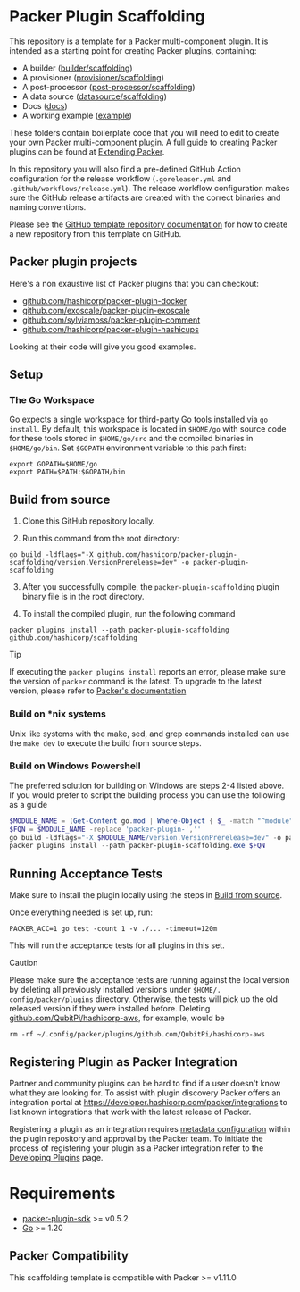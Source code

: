 # Packer Plugin Scaffolding

This repository is a template for a Packer multi-component plugin. It is intended as a starting point for creating Packer plugins, containing:
- A builder ([builder/scaffolding](builder/scaffolding))
- A provisioner ([provisioner/scaffolding](provisioner/scaffolding))
- A post-processor ([post-processor/scaffolding](post-processor/scaffolding))
- A data source ([datasource/scaffolding](datasource/scaffolding))
- Docs ([docs](docs))
- A working example ([example](example))

These folders contain boilerplate code that you will need to edit to create your own Packer multi-component plugin.
A full guide to creating Packer plugins can be found at [Extending Packer](https://www.packer.io/docs/plugins/creation).

In this repository you will also find a pre-defined GitHub Action configuration for the release workflow
(`.goreleaser.yml` and `.github/workflows/release.yml`). The release workflow configuration makes sure the GitHub
release artifacts are created with the correct binaries and naming conventions.

Please see the [GitHub template repository documentation](https://docs.github.com/en/free-pro-team@latest/github/creating-cloning-and-archiving-repositories/creating-a-repository-from-a-template)
for how to create a new repository from this template on GitHub.

## Packer plugin projects

Here's a non exaustive list of Packer plugins that you can checkout:

* [github.com/hashicorp/packer-plugin-docker](https://github.com/hashicorp/packer-plugin-docker)
* [github.com/exoscale/packer-plugin-exoscale](https://github.com/exoscale/packer-plugin-exoscale)
* [github.com/sylviamoss/packer-plugin-comment](https://github.com/sylviamoss/packer-plugin-comment)
* [github.com/hashicorp/packer-plugin-hashicups](https://github.com/hashicorp/packer-plugin-hashicups)

Looking at their code will give you good examples.

## Setup

### The Go Workspace

Go expects a single workspace for third-party Go tools installed via `go install`. By default, this workspace is located
in `$HOME/go` with source code for these tools stored in `$HOME/go/src` and the compiled binaries in `$HOME/go/bin`. Set
`$GOPATH` environment variable to this path first:

```shell
export GOPATH=$HOME/go
export PATH=$PATH:$GOPATH/bin
```

## Build from source

1. Clone this GitHub repository locally.

2. Run this command from the root directory:

```shell 
go build -ldflags="-X github.com/hashicorp/packer-plugin-scaffolding/version.VersionPrerelease=dev" -o packer-plugin-scaffolding
```

3. After you successfully compile, the `packer-plugin-scaffolding` plugin binary file is in the root directory.

4. To install the compiled plugin, run the following command

```shell
packer plugins install --path packer-plugin-scaffolding github.com/hashicorp/scaffolding
```

> [!TIP]
>
> If executing the `packer plugins install` reports an error, please make sure the version of `packer` command is the
> latest. To upgrade to the latest version, please refer to
> [Packer's documentation](https://developer.hashicorp.com/packer/tutorials/docker-get-started/get-started-install-cli)

### Build on *nix systems
Unix like systems with the make, sed, and grep commands installed can use the `make dev` to execute the build from source steps.

### Build on Windows Powershell
The preferred solution for building on Windows are steps 2-4 listed above.
If you would prefer to script the building process you can use the following as a guide

```powershell
$MODULE_NAME = (Get-Content go.mod | Where-Object { $_ -match "^module"  }) -replace 'module ',''
$FQN = $MODULE_NAME -replace 'packer-plugin-',''
go build -ldflags="-X $MODULE_NAME/version.VersionPrerelease=dev" -o packer-plugin-scaffolding.exe
packer plugins install --path packer-plugin-scaffolding.exe $FQN
```

## Running Acceptance Tests

Make sure to install the plugin locally using the steps in [Build from source](#build-from-source).

Once everything needed is set up, run:

```
PACKER_ACC=1 go test -count 1 -v ./... -timeout=120m
```

This will run the acceptance tests for all plugins in this set.

> [!CAUTION]
>
> Please make sure the acceptance tests are running against the local version by deleting all previously installed
> versions under `$HOME/. config/packer/plugins` directory. Otherwise, the tests will pick up the old released version
> if they were installed before. Deleting
> [github.com/QubitPi/hashicorp-aws](https://github.com/QubitPi/packer-plugin-hashicorp-aws), for example, would be
>
> ```console
> rm -rf ~/.config/packer/plugins/github.com/QubitPi/hashicorp-aws
> ```

## Registering Plugin as Packer Integration

Partner and community plugins can be hard to find if a user doesn't know what
they are looking for. To assist with plugin discovery Packer offers an integration
portal at https://developer.hashicorp.com/packer/integrations to list known integrations
that work with the latest release of Packer.

Registering a plugin as an integration requires [metadata configuration](./metadata.hcl) within the plugin
repository and approval by the Packer team. To initiate the process of registering your
plugin as a Packer integration refer to the [Developing Plugins](https://developer.hashicorp.com/packer/docs/plugins/creation#registering-plugins) page.

# Requirements

-	[packer-plugin-sdk](https://github.com/hashicorp/packer-plugin-sdk) >= v0.5.2
-	[Go](https://golang.org/doc/install) >= 1.20

## Packer Compatibility
This scaffolding template is compatible with Packer >= v1.11.0

